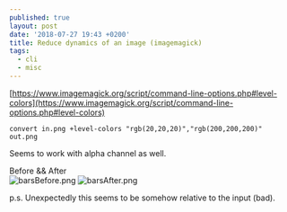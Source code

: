 ```yaml
---
published: true
layout: post
date: '2018-07-27 19:43 +0200'
title: Reduce dynamics of an image (imagemagick)
tags:
  - cli
  - misc
---
```

[https://www.imagemagick.org/script/command-line-options.php#level-colors](https://www.imagemagick.org/script/command-line-options.php#level-colors)

    convert in.png +level-colors "rgb(20,20,20)","rgb(200,200,200)" out.png
    
Seems to work with alpha channel as well.

Before && After  
![barsBefore.png]({{site.baseurl}}/media/barsBefore.png)
![barsAfter.png]({{site.baseurl}}/media/barsAfter.png)

p.s. Unexpectedly this seems to be somehow relative to the input (bad).
